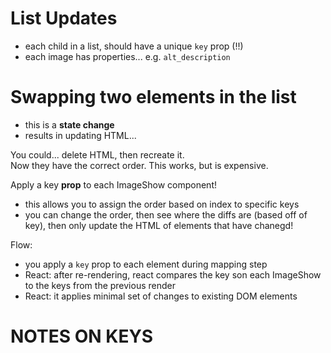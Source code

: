 # List Updates

- each child in a list, should have a unique `key` prop (!!)
- each image has properties... e.g. `alt_description`

# Swapping two elements in the list

- this is a **state change**
- results in updating HTML...

You could... delete HTML, then recreate it.  
Now they have the correct order.
This works, but is expensive.

Apply a key **prop** to each ImageShow component!

- this allows you to assign the order based on index to specific keys
- you can change the order, then see where the diffs are (based off of key), then only update the HTML of elements that have chanegd!

Flow:

- you apply a `key` prop to each element during mapping step
- React: after re-rendering, react compares the key son each ImageShow to the keys from the previous render
- React: it applies minimal set of changes to existing DOM elements

# NOTES ON KEYS
